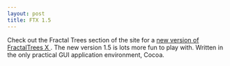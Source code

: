 ```yaml
---
layout: post
title: FTX 1.5
---
```

<p>Check out the Fractal Trees section of the site for a <a href="/fractaltrees/">new version of FractalTrees X </a>. The new version 1.5 is lots more fun to play with. Written in the only practical GUI application environment, Cocoa. </p>
